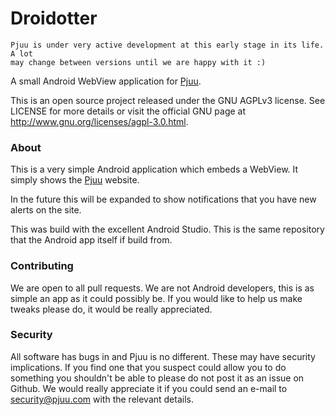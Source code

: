 # Droidotter

```
Pjuu is under very active development at this early stage in its life. A lot
may change between versions until we are happy with it :)
```

A small Android WebView application for [Pjuu](https://github.com/pjuu/pjuu).

This is an open source project released under the GNU AGPLv3 license. See LICENSE for more details or visit the official GNU page at http://www.gnu.org/licenses/agpl-3.0.html.

### About

This is a very simple Android application which embeds a WebView. It simply shows the [Pjuu](https://pjuu.com) website.

In the future this will be expanded to show notifications that you have new alerts on the site.

This was build with the excellent Android Studio. This is the same repository that the Android app itself if build from.

### Contributing

We are open to all pull requests. We are not Android developers, this is as simple an app as it could possibly be. If you would like to help us make tweaks please do, it would be really appreciated.

### Security

All software has bugs in and Pjuu is no different. These may have security implications. If you find one that you suspect could allow you to do something you shouldn't be able to please do not post it as an issue on Github. We would really appreciate it if you could send an e-mail to security@pjuu.com with the relevant details.